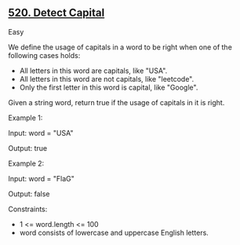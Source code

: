 ## [520. Detect Capital](https://leetcode.com/problems/detect-capital/description/)

Easy

We define the usage of capitals in a word to be right when one of the following cases holds:

- All letters in this word are capitals, like "USA".
- All letters in this word are not capitals, like "leetcode".
- Only the first letter in this word is capital, like "Google".

Given a string word, return true if the usage of capitals in it is right.


Example 1:

Input: word = "USA"

Output: true

Example 2:

Input: word = "FlaG"

Output: false
 

Constraints:

- 1 <= word.length <= 100
- word consists of lowercase and uppercase English letters.